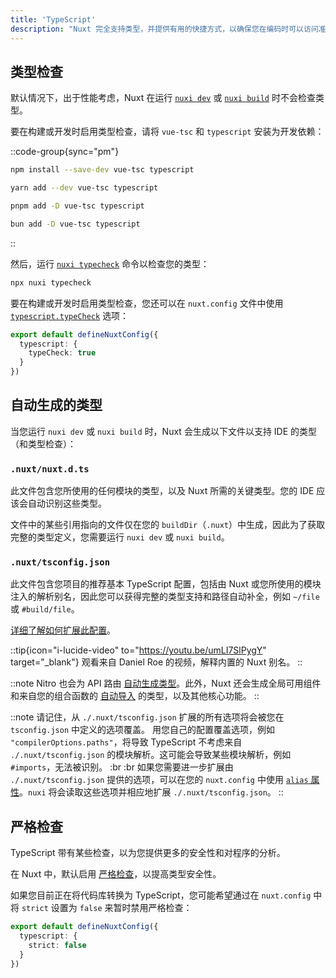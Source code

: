 ```yaml
---
title: 'TypeScript'
description: "Nuxt 完全支持类型，并提供有用的快捷方式，以确保您在编码时可以访问准确的类型信息。"
---
```


## 类型检查

默认情况下，出于性能考虑，Nuxt 在运行 [`nuxi dev`](/docs/api/commands/dev) 或 [`nuxi build`](/docs/api/commands/build) 时不会检查类型。

要在构建或开发时启用类型检查，请将 `vue-tsc` 和 `typescript` 安装为开发依赖：

::code-group{sync="pm"}

  ```bash [npm]
  npm install --save-dev vue-tsc typescript
  ```

  ```bash [yarn]
  yarn add --dev vue-tsc typescript
  ```

  ```bash [pnpm]
  pnpm add -D vue-tsc typescript
  ```

  ```bash [bun]
  bun add -D vue-tsc typescript
  ```

::

然后，运行 [`nuxi typecheck`](/docs/api/commands/typecheck) 命令以检查您的类型：

```bash [Terminal]
npx nuxi typecheck
```

要在构建或开发时启用类型检查，您还可以在 `nuxt.config` 文件中使用 [`typescript.typeCheck`](/docs/api/nuxt-config#typecheck) 选项：

```ts twoslash [nuxt.config.ts]
export default defineNuxtConfig({
  typescript: {
    typeCheck: true
  }
})
```

## 自动生成的类型

当您运行 `nuxi dev` 或 `nuxi build` 时，Nuxt 会生成以下文件以支持 IDE 的类型（和类型检查）：

### `.nuxt/nuxt.d.ts`

此文件包含您所使用的任何模块的类型，以及 Nuxt 所需的关键类型。您的 IDE 应该会自动识别这些类型。

文件中的某些引用指向的文件仅在您的 `buildDir`（`.nuxt`）中生成，因此为了获取完整的类型定义，您需要运行 `nuxi dev` 或 `nuxi build`。

### `.nuxt/tsconfig.json`

此文件包含您项目的推荐基本 TypeScript 配置，包括由 Nuxt 或您所使用的模块注入的解析别名，因此您可以获得完整的类型支持和路径自动补全，例如 `~/file` 或 `#build/file`。

[详细了解如何扩展此配置](/docs/guide/directory-structure/tsconfig)。

::tip{icon="i-lucide-video" to="https://youtu.be/umLI7SlPygY" target="_blank"}
观看来自 Daniel Roe 的视频，解释内置的 Nuxt 别名。
::

::note
Nitro 也会为 API 路由 [自动生成类型](/docs/guide/concepts/server-engine#typed-api-routes)。此外，Nuxt 还会生成全局可用组件和来自您的组合函数的 [自动导入]( /docs/guide/directory-structure/composables) 的类型，以及其他核心功能。
::

::note
请记住，从 `./.nuxt/tsconfig.json` 扩展的所有选项将会被您在 `tsconfig.json` 中定义的选项覆盖。
用您自己的配置覆盖选项，例如 `"compilerOptions.paths"`，将导致 TypeScript 不考虑来自 `./.nuxt/tsconfig.json` 的模块解析。这可能会导致某些模块解析，例如 `#imports`，无法被识别。
:br :br
如果您需要进一步扩展由 `./.nuxt/tsconfig.json` 提供的选项，可以在您的 `nuxt.config` 中使用 [`alias` 属性](/docs/api/nuxt-config#alias)。`nuxi` 将会读取这些选项并相应地扩展 `./.nuxt/tsconfig.json`。
::

## 严格检查

TypeScript 带有某些检查，以为您提供更多的安全性和对程序的分析。

在 Nuxt 中，默认启用 [严格检查](https://www.typescriptlang.org/docs/handbook/migrating-from-javascript.html#getting-stricter-checks)，以提高类型安全性。

如果您目前正在将代码库转换为 TypeScript，您可能希望通过在 `nuxt.config` 中将 `strict` 设置为 `false` 来暂时禁用严格检查：

```ts twoslash [nuxt.config.ts]
export default defineNuxtConfig({
  typescript: {
    strict: false
  }
})
```